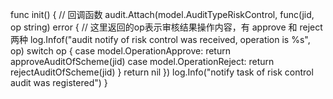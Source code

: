 func init() { // 回调函数
	audit.Attach(model.AuditTypeRiskControl, func(jid, op string) error {
		// 这里返回的op表示审核结果操作内容，有 approve 和 reject 两种
		log.Infof("audit notify of risk control was received, operation is %s", op)
		switch op {
		case model.OperationApprove:
			return approveAuditOfScheme(jid)
		case model.OperationReject:
			return rejectAuditOfScheme(jid)
		}
		return nil
	})
	log.Info("notify task of risk control audit was registered")
}

